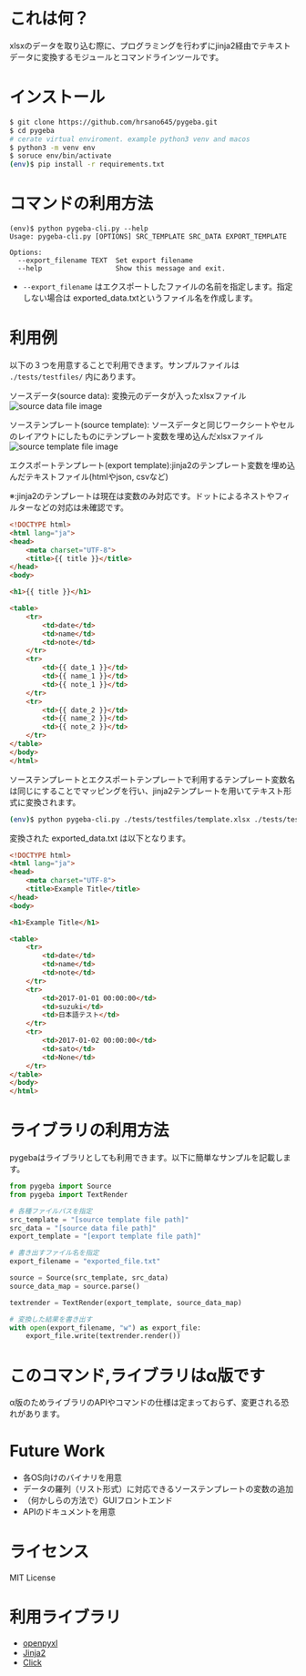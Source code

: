 # これは何？
xlsxのデータを取り込む際に、プログラミングを行わずにjinja2経由でテキストデータに変換するモジュールとコマンドラインツールです。

# インストール

```bash
$ git clone https://github.com/hrsano645/pygeba.git
$ cd pygeba
# cerate virtual enviroment. example python3 venv and macos 
$ python3 -m venv env
$ soruce env/bin/activate 
(env)$ pip install -r requirements.txt
```

# コマンドの利用方法
```
(env)$ python pygeba-cli.py --help
Usage: pygeba-cli.py [OPTIONS] SRC_TEMPLATE SRC_DATA EXPORT_TEMPLATE

Options:
  --export_filename TEXT  Set export filename
  --help                  Show this message and exit.
```

- `--export_filename` はエクスポートしたファイルの名前を指定します。指定しない場合は exported_data.txtというファイル名を作成します。

# 利用例

以下の３つを用意することで利用できます。サンプルファイルは `./tests/testfiles/` 内にあります。

ソースデータ(source data): 変換元のデータが入ったxlsxファイル  
![source data file image](https://github.com/hrsano645/pygeba/blob/master/docs/img/example_data_img.png?raw=true)


ソーステンプレート(source template): ソースデータと同じワークシートやセルのレイアウトにしたものにテンプレート変数を埋め込んだxlsxファイル  
![source template file image](https://github.com/hrsano645/pygeba/blob/master/docs/img/example_template_img.png?raw=true)

エクスポートテンプレート(export template):jinja2のテンプレート変数を埋め込んだテキストファイル(htmlやjson, csvなど)

※:jinja2のテンプレートは現在は変数のみ対応です。ドットによるネストやフィルターなどの対応は未確認です。

```html
<!DOCTYPE html>
<html lang="ja">
<head>
    <meta charset="UTF-8">
    <title>{{ title }}</title>
</head>
<body>

<h1>{{ title }}</h1>

<table>
    <tr>
        <td>date</td>
        <td>name</td>
        <td>note</td>
    </tr>
    <tr>
        <td>{{ date_1 }}</td>
        <td>{{ name_1 }}</td>
        <td>{{ note_1 }}</td>
    </tr>
    <tr>
        <td>{{ date_2 }}</td>
        <td>{{ name_2 }}</td>
        <td>{{ note_2 }}</td>
    </tr>
</table>
</body>
</html>

```

ソーステンプレートとエクスポートテンプレートで利用するテンプレート変数名は同じにすることでマッピングを行い、jinja2テンプレートを用いてテキスト形式に変換されます。

```bash
(env)$ python pygeba-cli.py ./tests/testfiles/template.xlsx ./tests/testfiles/data.xlsx ./tests/testfiles/export_template.html 

```

変換された exported_data.txt は以下となります。

```html
<!DOCTYPE html>
<html lang="ja">
<head>
    <meta charset="UTF-8">
    <title>Example Title</title>
</head>
<body>

<h1>Example Title</h1>

<table>
    <tr>
        <td>date</td>
        <td>name</td>
        <td>note</td>
    </tr>
    <tr>
        <td>2017-01-01 00:00:00</td>
        <td>suzuki</td>
        <td>日本語テスト</td>
    </tr>
    <tr>
        <td>2017-01-02 00:00:00</td>
        <td>sato</td>
        <td>None</td>
    </tr>
</table>
</body>
</html>

```

# ライブラリの利用方法
pygebaはライブラリとしても利用できます。以下に簡単なサンプルを記載します。

```python
from pygeba import Source
from pygeba import TextRender

# 各種ファイルパスを指定
src_template = "[source template file path]"
src_data = "[source data file path]"
export_template = "[export template file path]"

# 書き出すファイル名を指定
export_filename = "exported_file.txt"

source = Source(src_template, src_data)
source_data_map = source.parse()

textrender = TextRender(export_template, source_data_map)

# 変換した結果を書き出す
with open(export_filename, "w") as export_file:
    export_file.write(textrender.render())
```

# このコマンド,ライブラリはα版です
α版のためライブラリのAPIやコマンドの仕様は定まっておらず、変更される恐れがあります。

# Future Work

- 各OS向けのバイナリを用意
- データの羅列（リスト形式）に対応できるソーステンプレートの変数の追加
- （何かしらの方法で）GUIフロントエンド
- APIのドキュメントを用意

# ライセンス
MIT License

# 利用ライブラリ

- [openpyxl](https://openpyxl.readthedocs.io/en/default/)
- [Jinja2](http://jinja.pocoo.org/docs/2.9/)
- [Click](http://click.pocoo.org/5/)


